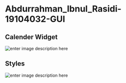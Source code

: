 # Abdurrahman_Ibnul_Rasidi-19104032-GUI

## Calender Widget
![enter image description here](https://i.ibb.co/TTNJ3Kz/kalender.png)

## Styles

![enter image description here](https://i.ibb.co/CWwkpbJ/Style.png)

